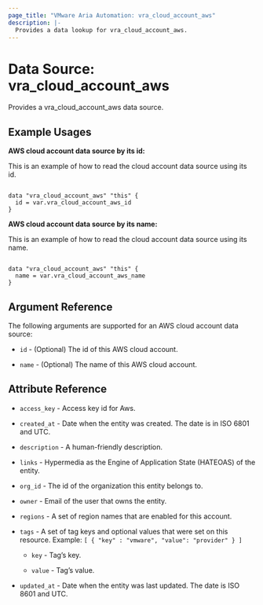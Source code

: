 ```yaml
---
page_title: "VMware Aria Automation: vra_cloud_account_aws"
description: |-
  Provides a data lookup for vra_cloud_account_aws.
---
```


# Data Source: vra_cloud_account_aws

Provides a vra_cloud_account_aws data source.

## Example Usages

**AWS cloud account data source by its id:**

This is an example of how to read the cloud account data source using its id.

```hcl

data "vra_cloud_account_aws" "this" {
  id = var.vra_cloud_account_aws_id
}
```

**AWS cloud account data source by its name:**

This is an example of how to read the cloud account data source using its name.

```hcl

data "vra_cloud_account_aws" "this" {
  name = var.vra_cloud_account_aws_name
}
```

## Argument Reference

The following arguments are supported for an AWS cloud account data source:

* `id` - (Optional) The id of this AWS cloud account.

* `name` - (Optional) The name of this AWS cloud account.

## Attribute Reference

* `access_key` - Access key id for Aws.

* `created_at` - Date when the entity was created. The date is in ISO 6801 and UTC.

* `description` - A human-friendly description.

* `links` - Hypermedia as the Engine of Application State (HATEOAS) of the entity.

* `org_id` - The id of the organization this entity belongs to.

* `owner` - Email of the user that owns the entity.

* `regions` - A set of region names that are enabled for this account.

* `tags` - A set of tag keys and optional values that were set on this resource. Example: `[ { "key" : "vmware", "value": "provider" } ]`

  * `key` - Tag’s key.

  * `value` - Tag’s value.

* `updated_at` - Date when the entity was last updated. The date is ISO 8601 and UTC.
